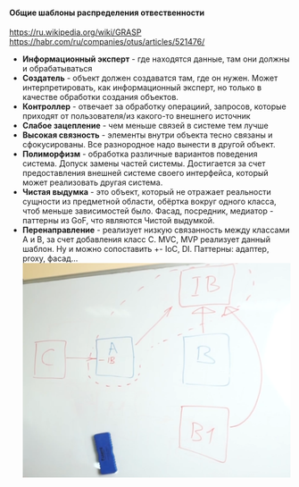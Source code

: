 #### Общие шаблоны распределения отвественности

https://ru.wikipedia.org/wiki/GRASP
https://habr.com/ru/companies/otus/articles/521476/

- **Информационный эксперт** - где находятся данные, там они должны и обрабатываться
- **Создатель** - объект должен создаватся там, где он нужен. Может интерпретировать, как информационный эксперт, но только в качестве обработки создания объектов.
- **Контроллер** - отвечает за обработку операциий, запросов, которые приходят от пользователя/из какого-то внешнего источник
- **Слабое зацепление** - чем меньше связей в системе тем лучше
- **Высокая связность** - элементы внутри объекта тесно связаны и сфокусированы. Все разнородное надо вынести в другой объект. 
- **Полиморфизм** - обработка различные вариантов поведения система. Допуск замены частей системы. Достигается за счет предоставления внешней системе своего интерфейса, который может реализовать другая система.
- **Чистая выдумка** - это объект, который не отражает реальности сущности из предметной области, обёртка вокруг одного класса, чтоб меньше зависимостей было. Фасад, посредник, медиатор - паттерны из GoF, что являются Чистой выдумкой. 
- **Перенаправление** - реализует низкую связанность между классами A и B, за счет добавления класс C.  MVC, MVP реализует данный шаблон. Ну и можно сопоставить +- IoC, DI. Паттерны: адаптер, proxy, фасад...
![img.png](img.png)